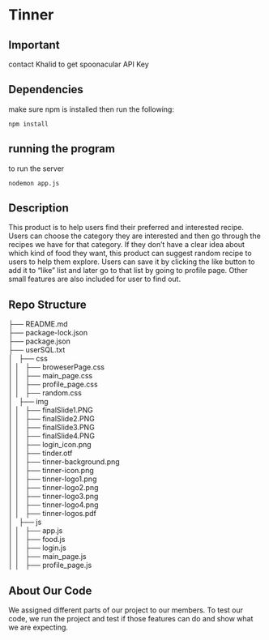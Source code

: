 # Tinner

## Important

contact Khalid to get spoonacular API Key

## Dependencies

make sure npm is installed then run the following:

``` npm install ```

## running the program

to run the server

``` nodemon app.js ```

## Description

This product is to help users find their preferred and interested recipe. Users can choose the category they are interested and then go through the recipes we have for that category. If they don’t have a clear idea about which kind of food they want, this product can suggest random recipe to users to help them explore. Users can save it by clicking the like button to add it to “like” list and later go to that list by going to profile page. Other small features are also included for user to find out.

## Repo Structure
├── README.md<br>
├── package-lock.json<br>
├── package.json<br>
├── userSQL.txt<br>
│   ├── css<br>
│   │   ├── broweserPage.css<br>
│   │   ├── main_page.css<br>
│   │   ├── profile_page.css<br>
│   │   ├── random.css<br>
│   ├── img<br>
│   │   ├── finalSlide1.PNG<br>
│   │   ├── finalSlide2.PNG<br>
│   │   ├── finalSlide3.PNG<br>
│   │   ├── finalSlide4.PNG<br>
│   │   ├── login_icon.png<br>
│   │   ├── tinder.otf<br>
│   │   ├── tinner-background.png<br>
│   │   ├── tinner-icon.png<br>
│   │   ├── tinner-logo1.png<br>
│   │   ├── tinner-logo2.png<br>
│   │   ├── tinner-logo3.png<br>
│   │   ├── tinner-logo4.png<br>
│   │   ├── tinner-logos.pdf<br>
│   ├── js<br>
│   │   ├── app.js<br>
│   │   ├── food.js<br>
│   │   ├── login.js<br>
│   │   ├── main_page.js<br>
│   │   ├── profile_page.js<br>



## About Our Code

We assigned different parts of our project to our members. To test our code, we run the project and test if those features can do and show what we are expecting. 
